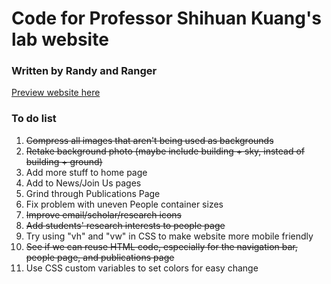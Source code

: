 # Code for Professor Shihuan Kuang's lab website
### Written by Randy and Ranger
[Preview website here](https://randy99kuang.github.io/)

### To do list
1. ~~Compress all images that aren't being used as backgrounds~~ 
4. ~~Retake background photo (maybe include building + sky, instead of building + ground)~~
5. Add more stuff to home page
6. Add to News/Join Us pages
7. Grind through Publications Page
9. Fix problem with uneven People container sizes
10. ~~Improve email/scholar/research icons~~
11. ~~Add students' research interests to people page~~
12. Try using "vh" and "vw" in CSS to make website more mobile friendly
13. ~~See if we can reuse HTML code, especially for the navigation bar, people page, and publications page~~
14. Use CSS custom variables to set colors for easy change